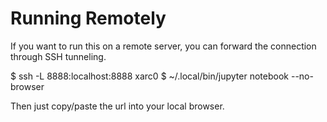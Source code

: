 # Running Remotely
If you want to run this on a remote server, you can forward the connection through SSH tunneling.

$ ssh -L 8888:localhost:8888 xarc0
$ ~/.local/bin/jupyter notebook --no-browser

Then just copy/paste the url into your local browser.
